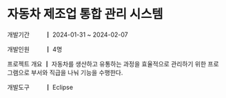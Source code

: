 # 자동차 제조업 통합 관리 시스템

개발기간 　　 ┃ 2024-01-31 ~ 2024-02-07

개발인원 　　 ┃ 4명

프로젝트 개요 ┃ 자동차를 생산하고 유통하는 과정을 효율적으로 
               관리하기 위한 프로그램으로 부서와 직급을 나눠 기능을 수행한다.

개발도구 　　 ┃ Eclipse


